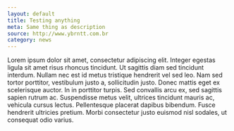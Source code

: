 ```yaml
---
layout: default
title: Testing anything
meta: Same thing as description
source: http://www.ybrntt.com.br
category: news
---
```


Lorem ipsum dolor sit amet, consectetur adipiscing elit. Integer egestas ligula sit amet risus rhoncus tincidunt. Ut sagittis diam sed tincidunt interdum. Nullam nec est id metus tristique hendrerit vel sed leo. Nam sed tortor porttitor, vestibulum justo a, sollicitudin justo. Donec mattis eget ex scelerisque auctor. In in porttitor turpis. Sed convallis arcu ex, sed sagittis sapien rutrum ac. Suspendisse metus velit, ultrices tincidunt mauris ac, vehicula cursus lectus. Pellentesque placerat dapibus bibendum. Fusce hendrerit ultricies pretium. Morbi consectetur justo euismod nisl sodales, ut consequat odio varius.
